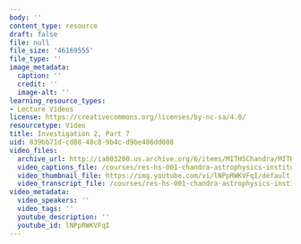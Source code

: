 ```yaml
---
body: ''
content_type: resource
draft: false
file: null
file_size: '46169555'
file_type: ''
image_metadata:
  caption: ''
  credit: ''
  image-alt: ''
learning_resource_types:
- Lecture Videos
license: https://creativecommons.org/licenses/by-nc-sa/4.0/
resourcetype: Video
title: Investigation 2, Part 7
uid: 839bb71d-cd88-48c8-9b4c-d9be486dd008
video_files:
  archive_url: http://ia803200.us.archive.org/6/items/MITHSChandra/MITHS_chandra_2_07_300k.mp4
  video_captions_file: /courses/res-hs-001-chandra-astrophysics-institute/lNPpRWKVFqI_captions.webvtt
  video_thumbnail_file: https://img.youtube.com/vi/lNPpRWKVFqI/default.jpg
  video_transcript_file: /courses/res-hs-001-chandra-astrophysics-institute/lNPpRWKVFqI_transcript.pdf
video_metadata:
  video_speakers: ''
  video_tags: ''
  youtube_description: ''
  youtube_id: lNPpRWKVFqI
---
```

